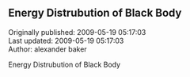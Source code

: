 ## Energy Distrubution of Black Body  
Originally published: 2009-05-19 05:17:03  
Last updated: 2009-05-19 05:17:03  
Author: alexander baker  
  
Energy Distrubution of Black Body